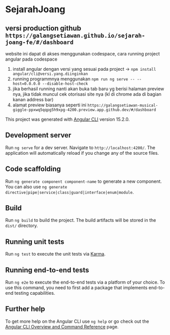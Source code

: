 # SejarahJoang

## versi production github `https://galangsetiawan.github.io/sejarah-joang-fe/#/dashboard`

website ini dapat di akses menggunakan codespace,
cara running project angular pada codespace
1. install angular dengan versi yang sesuai pada project ->  `npm install angular/cli@versi.yang.diinginkan`
2. running programmnya menggunakan `npm run ng serve -- --host=0.0.0.0 --disable-host-check`
3. jika berhasil running nanti akan buka tab baru yg berisi halaman preview nya, jika tidak muncul cek otorisasi site nya (kl di chrome ada di bagian kanan address bar)
4. alamat preview biasanya seperti ini `https://galangsetiawan-musical-giggle-ppxwq5qqpg5h9xpg-4200.preview.app.github.dev/#/dashboard`

This project was generated with [Angular CLI](https://github.com/angular/angular-cli) version 15.2.0.

## Development server

Run `ng serve` for a dev server. Navigate to `http://localhost:4200/`. The application will automatically reload if you change any of the source files.

## Code scaffolding

Run `ng generate component component-name` to generate a new component. You can also use `ng generate directive|pipe|service|class|guard|interface|enum|module`.

## Build

Run `ng build` to build the project. The build artifacts will be stored in the `dist/` directory.

## Running unit tests

Run `ng test` to execute the unit tests via [Karma](https://karma-runner.github.io).

## Running end-to-end tests

Run `ng e2e` to execute the end-to-end tests via a platform of your choice. To use this command, you need to first add a package that implements end-to-end testing capabilities.

## Further help

To get more help on the Angular CLI use `ng help` or go check out the [Angular CLI Overview and Command Reference](https://angular.io/cli) page.
